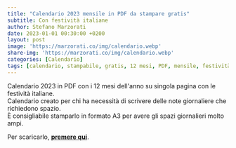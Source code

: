 ```yaml
---
title: "Calendario 2023 mensile in PDF da stampare gratis"
subtitle: Con festività italiane
author: Stefano Marzorati
date: 2023-01-01 00:30:00 +0200
layout: post
image: 'https://marzorati.co/img/calendario.webp'
share-img: 'https://marzorati.co/img/calendario.webp'
categories: [Calendario]
tags: [calendario, stampabile, gratis, 12 mesi, PDF, mensile, festività, spazioso, scrivere, note, stampare]
---
```

Calendario 2023 in PDF con i 12 mesi dell'anno su singola pagina con le festività italiane.   
Calendario creato per chi ha necessità di scrivere delle note giornaliere che richiedono spazio.   
È consigliabile stamparlo in formato A3 per avere gli spazi giornalieri molto ampi.   

Per scaricarlo, <b><a href="https://marzorati.co/download/Calendario_2023.pdf" target="_blank">premere qui</a></b>.